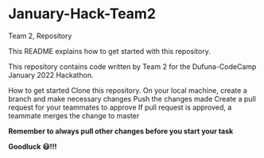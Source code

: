 # January-Hack-Team2

Team 2, Repository

This README explains how to get started with this repository.

This repository contains code written by Team 2 for the Dufuna-CodeCamp January 2022 Hackathon.

How to get started
Clone this repository.
On your local machine, create a branch and make necessary changes
Push the changes made
Create a pull request for your teammates to approve
If pull request is approved, a teammate merges the change to master

**Remember to always pull other changes before you start your task**

**Goodluck 😃!!!**
